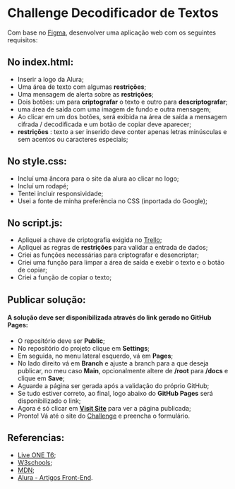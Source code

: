 # Challenge Decodificador de Textos

Com base no [Figma](https://www.figma.com/file/tvFEYhVfZTjdJ5P24RGV21/Alura-Challenge---Desafio-1---L%C3%B3gica?type=design&node-id=0-1&mode=design&t=B6ZgXYblW4880u2K-0), desenvolver uma aplicação web com os seguintes requisitos:

## No **index.html**:

- Inserir a logo da Alura;
- Uma área de texto com algumas **restrições**;
- Uma mensagem de alerta sobre as **restrições**;
- Dois botões: um para **criptografar** o texto e outro para **descriptografar**;
- uma área de saída com uma imagem de fundo e outra mensagem;
- Ao clicar em um dos botões, será exibida na área de saída a mensagem cifrada / decodificada e um botão de copiar deve aparecer;
-  **restrições** : texto a ser inserido deve conter apenas letras minúsculas e sem acentos ou caracteres especiais;

## No **style.css**:

-  Incluí uma âncora para o site da alura ao clicar no logo;
-  Incluí um rodapé;
-  Tentei incluir responsividade;
-  Usei a fonte de minha preferência no CSS (inportada do Google);

## No **script.js**:

- Apliquei a chave de criptografia exigida no [Trello](https://trello.com/b/EmUFmjCv/decodificador-de-texto-alura-challenges-oracle-one);
- Apliquei as regras de **restrições** para validar a entrada de dados;
- Criei as funções necessárias para criptografar e desencriptar;
- Criei uma função para limpar a área de saída e exebir o texto e o botão de copiar;
- Criei a função de copiar o texto;

## Publicar solução:

#### A solução deve ser disponibilizada através do link gerado no **GitHub Pages**:
- O repositório deve ser **Public**;
- No repositório do projeto clique em **Settings**;
- Em seguida, no menu lateral esquerdo, vá em **Pages**;
- No lado direito vá em **Branch** e ajuste a branch para a que deseja publicar, no meu caso **Main**, opcionalmente altere de **/root** para **/docs** e clique em **Save**;
- Aguarde a página ser gerada após a validação do próprio GitHub;
- Se tudo estiver correto, ao final, logo abaixo do **GitHub Pages** será disponibilizado o link;
- Agora é só clicar em [**Visit Site**](https://mdsoare.github.io/decodificador/) para ver a página publicada;
- Pronto! Vá até o site do [Challenge](https://lp.alura.com.br/alura-latam-entrega-challenge-one-portugues) e preencha o formulário.

## Referencias:

- [Live ONE T6](https://www.youtube.com/watch?v=XlfNkUeHYgE);
- [W3schools](https://www.w3schools.com/);
- [MDN](https://developer.mozilla.org/pt-BR/);
- [Alura - Artigos Front-End](https://www.alura.com.br/artigos/como-colocar-projeto-no-ar-com-github-pages).
